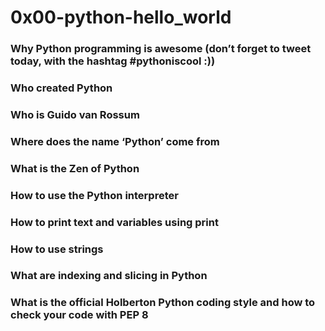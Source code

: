 # 0x00-python-hello_world
### Why Python programming is awesome (don’t forget to tweet today, with the hashtag #pythoniscool :))
### Who created Python
### Who is Guido van Rossum
### Where does the name ‘Python’ come from
### What is the Zen of Python
### How to use the Python interpreter
### How to print text and variables using print
### How to use strings
### What are indexing and slicing in Python
### What is the official Holberton Python coding style and how to check your code with PEP 8

